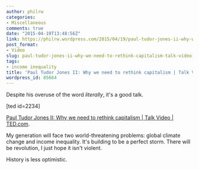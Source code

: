 ```yaml
---
author: philrw
categories:
- Miscellaneous
comments: true
date: "2015-04-19T13:48:56Z"
link: https://philrw.wordpress.com/2015/04/19/paul-tudor-jones-ii-why-we-need-to-rethink-capitalism-talk-video-ted-com/
post_format:
- Video
slug: paul-tudor-jones-ii-why-we-need-to-rethink-capitalism-talk-video-ted-com
tags:
- income inequality
title: 'Paul Tudor Jones II: Why we need to rethink capitalism | Talk Video | TED.com'
wordpress_id: 85664
---
```


Despite his overuse of the word _literally_, it's a good talk.

[ted id=2234]

[Paul Tudor Jones II: Why we need to rethink capitalism | Talk Video | TED.com](https://www.ted.com/talks/paul_tudor_jones_ii_why_we_need_to_rethink_capitalism).

My generation will face two world-threatening problems: global climate change and income inequality. It's building to be a perfect storm. There will be revolution, I just hope it isn't violent.

History is less optimistic.
